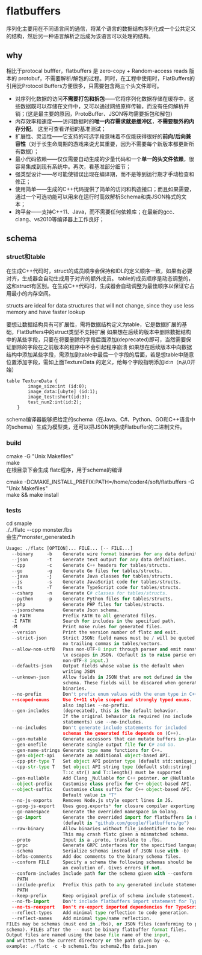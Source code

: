 # flatbuffers
序列化主要用在不同语言间的通信，将某个语言的数据结构序列化成一个公共定义的结构，然后另一种语言解析之后成为该语言可以处理的结构。

## why
相比于protocal bufffer，flatbuffers 是 zero-copy + Random-access reads 版本的 protobuf，不需要解析/解包的过程。同时，在工程中使用时，FlatBuffers的引用比Protocol Buffers方便很多，只需要包含两三个头文件即可。  

 
* 对序列化数据的访问**不需要打包和拆包**——它将序列化数据存储在缓存中，这些数据既可以存储在文件中，又可以通过网络原样传输，而没有任何解析开销；(这是最主要的原因，ProtoBuffer、JSON等均需要拆包和解包)
* 内存效率和速度——访问数据时的**唯一内存需求就是缓冲区**，**不需要额外的内存分配**。 这里可查看详细的基准测试；
* 扩展性、灵活性——它支持的可选字段意味着不仅能获得很好的**前向/后向兼容性**（对于长生命周期的游戏来说尤其重要，因为不需要每个新版本都更新所有数据）；
* 最小代码依赖——仅仅需要自动生成的少量代码和一个**单一的头文件依赖**，很容易集成到现有系统中。再次，看基准部分细节；
* 强类型设计——尽可能使错误出现在编译期，而不是等到运行期才手动检查和修正；
* 使用简单——生成的C++代码提供了简单的访问和构造接口；而且如果需要，通过一个可选功能可以用来在运行时高效解析Schema和类JSON格式的文本；
* 跨平台——支持C++11、Java，而不需要任何依赖库；在最新的gcc、clang、vs2010等编译器上工作良好；


## schema
### struct和table
在生成C++代码时，struct的成员顺序会保持和IDL的定义顺序一致，如果有必要对齐，生成器会自动生成用于对齐的额外成员。
table的成员顺序是动态调整的，这和struct有区别。在生成C++代码时，生成器会自动调整为最佳顺序以保证它占用最小的内存空间。

structs are ideal for data structures that will not change, since they use less memory and have faster lookup


要想让数据结构具有可扩展性，需将数据结构定义为table，它是数据扩展的基础，FlatBuffers中的struct类型不支持扩展
如果想在后续的版本中删除数据结构中的某些字段，只要在将要删除的字段后面添加(deprecated)即可，当然需要保证删除的字段在之前版本的程序中不会引起程序崩溃
如果想在后续版本中向数据结构中添加某些字段，需添加到table中最后一个字段的后面，若是想table中随意位置添加字段，需如上面TextureData 的定义，给每个字段指明添加id:n（n从0开始）

```
table TextureData {
        image_size:int (id:0);
        image_data:[ubyte] (id:1);
        image_test:short(id:3);
        test_num2:int(id:2);
    }
```


schema编译器能够把给定的schema（在Java、C#、Python、GO和C++语言中的schema）生成为模型类，还可以把JSON转换成Flatbuffer的二进制文件。

### build
cmake -G "Unix Makefiles"  
make  
在根目录下会生成 flatc程序，用于schema的编译  

cmake -DCMAKE_INSTALL_PREFIX:PATH=/home/coder4/soft/flatbuffers -G "Unix Makefiles"  
make && make install

### tests
cd smaple  
./../flatc --cpp monster.fbs  
会生产monster_generated.h

```python
Usage: ./flatc [OPTION]... FILE... [-- FILE...]
  --binary     -b    Generate wire format binaries for any data definitions.
  --json       -t    Generate text output for any data definitions.
  --cpp        -c    Generate C++ headers for tables/structs.
  --go         -g    Generate Go files for tables/structs.
  --java       -j    Generate Java classes for tables/structs.
  --js         -s    Generate JavaScript code for tables/structs.
  --ts         -T    Generate TypeScript code for tables/structs.
  --csharp     -n    Generate C# classes for tables/structs.
  --python     -p    Generate Python files for tables/structs.
  --php              Generate PHP files for tables/structs.
  --jsonschema       Generate Json schema.
  -o PATH            Prefix PATH to all generated files.
  -I PATH            Search for includes in the specified path.
  -M                 Print make rules for generated files.
  --version          Print the version number of flatc and exit.
  --strict-json      Strict JSON: field names must be / will be quoted,
                     no trailing commas in tables/vectors.
  --allow-non-utf8   Pass non-UTF-8 input through parser and emit nonstandard
                     \x escapes in JSON. (Default is to raise parse error on
                     non-UTF-8 input.)
  --defaults-json    Output fields whose value is the default when
                     writing JSON
  --unknown-json     Allow fields in JSON that are not defined in the
                     schema. These fields will be discared when generating
                     binaries.
  --no-prefix        Don't prefix enum values with the enum type in C++.
  --scoped-enums     Use C++11 style scoped and strongly typed enums.
                     also implies --no-prefix.
  --gen-includes     (deprecated), this is the default behavior.
                     If the original behavior is required (no include
                     statements) use --no-includes.
  --no-includes      Don't generate include statements for included
                     schemas the generated file depends on (C++).
  --gen-mutable      Generate accessors that can mutate buffers in-place.
  --gen-onefile      Generate single output file for C# and Go.
  --gen-name-strings Generate type name functions for C++.
  --gen-object-api   Generate an additional object-based API.
  --cpp-ptr-type T   Set object API pointer type (default std::unique_ptr)
  --cpp-str-type T   Set object API string type (default std::string)
                     T::c_str() and T::length() must be supported
  --gen-nullable     Add Clang _Nullable for C++ pointer. or @Nullable for Java
  --object-prefix    Customise class prefix for C++ object-based API.
  --object-suffix    Customise class suffix for C++ object-based API.
                     Default value is "T"
  --no-js-exports    Removes Node.js style export lines in JS.
  --goog-js-export   Uses goog.exports* for closure compiler exporting in JS.
  --go-namespace     Generate the overrided namespace in Golang.
  --go-import        Generate the overrided import for flatbuffers in Golang.
                     (default is "github.com/google/flatbuffers/go")
  --raw-binary       Allow binaries without file_indentifier to be read.
                     This may crash flatc given a mismatched schema.
  --proto            Input is a .proto, translate to .fbs.
  --grpc             Generate GRPC interfaces for the specified languages
  --schema           Serialize schemas instead of JSON (use with -b)
  --bfbs-comments    Add doc comments to the binary schema files.
  --conform FILE     Specify a schema the following schemas should be
                     an evolution of. Gives errors if not.
  --conform-includes Include path for the schema given with --conform
    PATH
  --include-prefix   Prefix this path to any generated include statements.
    PATH
  --keep-prefix      Keep original prefix of schema include statement.
  --no-fb-import     Don't include flatbuffers import statement for TypeScript.
  --no-ts-reexport   Don't re-export imported dependencies for TypeScript.
  --reflect-types    Add minimal type reflection to code generation.
  --reflect-names    Add minimal type/name reflection.
FILEs may be schemas (must end in .fbs), or JSON files (conforming to preceding
schema). FILEs after the -- must be binary flatbuffer format files.
Output files are named using the base file name of the input,
and written to the current directory or the path given by -o.
example: ./flatc -c -b schema1.fbs schema2.fbs data.json
```